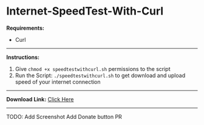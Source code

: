 # Internet-SpeedTest-With-Curl

**Requirements:**
- Curl

------------


**Instructions:**
1.  Give `chmod +x speedtestwithcurl.sh` permissions to the script
1.  Run the Script: `./speedtestwithcurl.sh` to get download and upload speed of your internet connection

------------

**Download Link:** [Click Here](https://github.com/fawazahmed0/Internet-SpeedTest-With-Curl/releases/download/v1.0/speedtestwithcurl.sh "Click Here")

------------

TODO:
Add Screenshot
Add Donate button
PR
